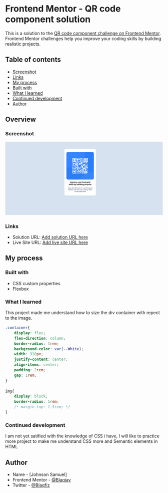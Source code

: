 # Frontend Mentor - QR code component solution

This is a solution to the [QR code component challenge on Frontend Mentor](https://www.frontendmentor.io/challenges/qr-code-component-iux_sIO_H). Frontend Mentor challenges help you improve your coding skills by building realistic projects. 

## Table of contents

  - [Screenshot](#screenshot)
  - [Links](#links)
  - [My process](#my-process)
  - [Built with](#built-with)
  - [What I learned](#what-i-learned)
  - [Continued development](#continued-development)
  - [Author](#author)

## Overview

### Screenshot

![](images/QR%20CODE_Screenshot.png)

### Links

- Solution URL: [Add solution URL here](https://your-solution-url.com)
- Live Site URL: [Add live site URL here](https://your-live-site-url.com)

## My process

### Built with

- CSS custom properties
- Flexbox

### What I learned

This project made me understand how to size the div container with repect to the image.

```css
.container{
    display: flex;
    flex-direction: column;
    border-radius: 1rem;
    background-color: var(--White);
    width: 320px;
    justify-content: center;
    align-items: center;
    padding: 2rem;
    gap: 1rem;
}

img{
    display: block;
    border-radius: 1rem;
    /* margin-top: 1.5rem; */
}
```

### Continued development

I am not yet satified with the knowledge of CSS i have, I will like to practice more project to make me understand CSS more and Semantic elements in HTML


## Author

- Name - [Johnson Samuel]
- Frontend Mentor - [@Blaqjay](https://www.frontendmentor.io/profile/Blaqjay)
- Twitter - [@Blaqfiz](https://www.twitter.com/Blaqfiz)